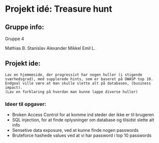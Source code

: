 # Projekt idé: Treasure hunt

## Gruppe info: 
Gruppe 4

Mathias B.
Stanislav
Alexander
Mikkel Emil L.

## Projekt ide:
    Lav en hjemmeside, der progressivt har nogen huller (i stigende sværhedsgrad), med supplerede hints, som er baseret på OWASP top 10.
    Endgoal ville være at man skulle slette alt på databasen, (business impact).
    (Lav en forklaring på hvordan man kunne lappe diverse huller)

### Ideer til opgaver: 
- Broken Access Control for at komme ind steder der ikke er til brugeren
- SQL injection, for at finde oplysninger om database og tilsidst slette alt info
- Sensetive data exposure, ved at kunne finde nogen passwords
- Bruteforce hashede values ved at vi har password i top 10 passwords 